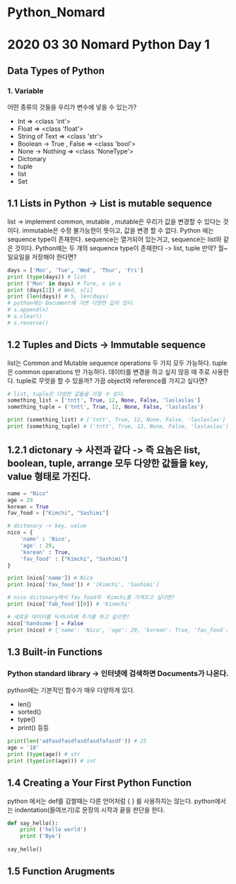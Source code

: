 # Python_Nomard
# 2020 03 30 Nomard Python Day 1

## Data Types of Python
### 1. Variable
어떤 종류의 것들을 우리가 변수에 넣을 수 있는가?
* Int => <class 'int'>
* Float => <class 'float'> 
* String of Text => <class 'str'>
* Boolean -> True , False => <class 'bool'>
* None -> Nothing => <class 'NoneType'>
* Dictonary
* tuple
* list
* Set

## 1.1 Lists in Python  -> List is mutable sequence
list -> implement common, mutable , mutable은 우리가 값을 변경할 수 있다는 것이다. immutable은 수정 불가능한이 뜻이고, 값을 변경 할 수 없다.
Python 에는 sequence type이 존재한다. sequence는 열거되어 있는거고, sequence는 list와 같은 것이다.
Python에는 두 개의 sequence type이 존재한다 -> list, tuple
만약? 월~일요일을 저장해야 한다면?

```python
days = ['Mon', 'Tue', 'Wed', 'Thur', 'Fri']
print (type(days)) # list
print ('Mon' in days) # Ture, x in s
print (days[2]) # Wed, s[i]
print (len(days)) # 5, len(days)
# python에는 Document에 가면 다양한 값이 있다.
# s.append(x)
# s.clear()
# s.reverse()
```
## 1.2 Tuples and Dicts -> Immutable sequence
list는 Common and Mutable sequence operations 두 가지 모두 가능하다.
tuple은 common operations 만 가능하다. 데이터를 변경을 하고 싶지 않응 때 주로 사용한다.
tuple로 무엇을 할 수 있을까?
가끔 object와 reference를 가지고 싶다면? 

```python
# list, tuple은 다양한 값들을 가질 수 있다.
something_list = ['tntt', True, 12, None, False, 'laslaslas']
something_tuple = ('tntt', True, 12, None, False, 'laslaslas')

print (something_list) # ['tntt', True, 12, None, False, 'laslaslas']
print (something_tuple) # ('tntt', True, 12, None, False, 'laslaslas')
```

## 1.2.1 dictonary -> 사전과 같다 -> 즉 요놈은 list, boolean, tuple, arrange 모두 다양한 값들을 key, value 형태로 가진다.
```python
name = "Nico"
age = 29
korean = True
fav_food = ["Kimchi", "Sashimi"]

# dictonary -> key, value 
nico = {
    'name' : 'Nico',
    'age' : 29,
    'korean' : True,
    'fav_food' : ["Kimchi", "Sashimi"]
}

print (nico['name']) # Nico
print (nico['fav_food']) # '[Kimchi', 'Sashimi']

# nico dictonary에서 fav_food의  Kimchi를 가져오고 싶다면?
print (nico['fab_food'][0]) # 'Kinmchi'

# 새로운 데이터를 딕셔너리에 추가를 하고 싶으면?
nico['handsome'] = False
print (nico) # {'name': 'Nico', 'age': 29, 'korean': True, 'fav_food': ['Kimchi', 'Sashimi'], 'handsome': True}
```
## 1.3 Built-in Functions
### Python standard library -> 인터넷에 검색하면 Documents가 나온다.
python에는 기본적인 함수가 매우 다양하게 있다.
* len()
* sorted()
* type()
* print() 등등
```python
print(len('adfasdfasdfasdfasdfafasdf')) # 25
age = '18' 
print (type(age)) # str
print (type(int(age))) # int
```

## 1.4 Creating a Your First Python Function 
python 에서는 def를 감쌀때는 다른 언어처럼 { } 를 사용하지는 않는다.
python에서는 indentation(들여쓰기)로 문장의 시작과 끝을 판단을 한다.

```python
def say_hello():
    print ('hello world')
    print ('Bye')
    
say_hello()    
```

## 1.5 Function Arugments













